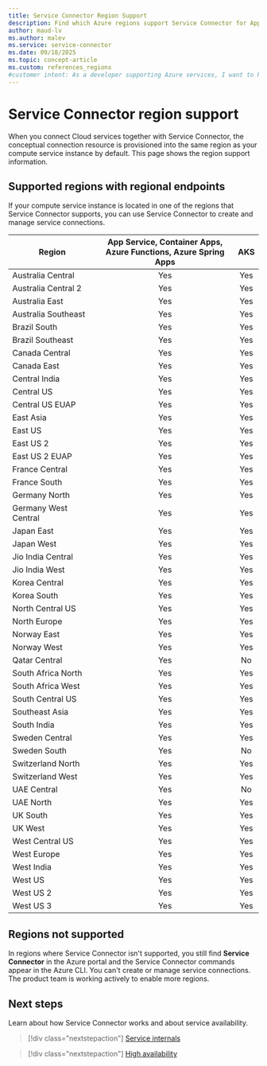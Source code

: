 ```yaml
---
title: Service Connector Region Support
description: Find which Azure regions support Service Connector for App Service, Azure Functions, Container Apps, AKS, and Azure Spring Apps before creating service connections.
author: maud-lv
ms.author: malev
ms.service: service-connector
ms.date: 09/18/2025
ms.topic: concept-article
ms.custom: references_regions
#customer intent: As a developer supporting Azure services, I want to know which regions are supported for Service Connector.
---
```


# Service Connector region support

When you connect Cloud services together with Service Connector, the conceptual connection resource is provisioned into the same region as your compute service instance by default. This page shows the region support information.

## Supported regions with regional endpoints

If your compute service instance is located in one of the regions that Service Connector supports, you can use Service Connector to create and manage service connections.

| Region               | App Service, Container Apps, <br>Azure Functions, Azure Spring Apps | AKS |
|----------------------|:-----------------------------------------------------------------:|:-----:|
| Australia Central    | Yes                                                             | Yes  |
| Australia Central 2  | Yes                                                             | Yes  |
| Australia East       | Yes                                                             | Yes |
| Australia Southeast  | Yes                                                             | Yes |
| Brazil South         | Yes                                                             | Yes |
| Brazil Southeast     | Yes                                                             | Yes  |
| Canada Central       | Yes                                                             | Yes |
| Canada East          | Yes                                                             | Yes |
| Central India        | Yes                                                             | Yes |
| Central US           | Yes                                                             | Yes |
| Central US EUAP      | Yes                                                             | Yes  |
| East Asia            | Yes                                                             | Yes |
| East US              | Yes                                                             | Yes |
| East US 2            | Yes                                                             | Yes |
| East US 2 EUAP       | Yes                                                             | Yes  |
| France Central       | Yes                                                             | Yes |
| France South         | Yes                                                             | Yes  |
| Germany North        | Yes                                                             | Yes  |
| Germany West Central | Yes                                                             | Yes |
| Japan East           | Yes                                                             | Yes |
| Japan West           | Yes                                                             | Yes |
| Jio India Central    | Yes                                                             | Yes  |
| Jio India West       | Yes                                                             | Yes  |
| Korea Central        | Yes                                                             | Yes |
| Korea South          | Yes                                                             | Yes  |
| North Central US     | Yes                                                             | Yes |
| North Europe         | Yes                                                             | Yes |
| Norway East          | Yes                                                             | Yes |
| Norway West          | Yes                                                             | Yes  |
| Qatar Central        | Yes                                                             | No  |
| South Africa North   | Yes                                                             | Yes |
| South Africa West    | Yes                                                             | Yes  |
| South Central US     | Yes                                                             | Yes |
| Southeast Asia       | Yes                                                             | Yes |
| South India          | Yes                                                             | Yes |
| Sweden Central       | Yes                                                             | Yes |
| Sweden South         | Yes                                                             | No  |
| Switzerland North    | Yes                                                             | Yes |
| Switzerland West     | Yes                                                             | Yes  |
| UAE Central          | Yes                                                             | No  |
| UAE North            | Yes                                                             | Yes |
| UK South             | Yes                                                             | Yes |
| UK West              | Yes                                                             | Yes |
| West Central US      | Yes                                                             | Yes |
| West Europe          | Yes                                                             | Yes |
| West India           | Yes                                                             | Yes  |
| West US              | Yes                                                             | Yes |
| West US 2            | Yes                                                             | Yes |
| West US 3            | Yes                                                             | Yes |

## Regions not supported

In regions where Service Connector isn't supported, you still find **Service Connector** in the Azure portal and the Service Connector commands appear in the Azure CLI. You can't create or manage service connections. The product team is working actively to enable more regions.

## Next steps

Learn about how Service Connector works and about service availability.

> [!div class="nextstepaction"]
> [Service internals](./concept-service-connector-internals.md)

> [!div class="nextstepaction"]
> [High availability](./concept-availability.md)
